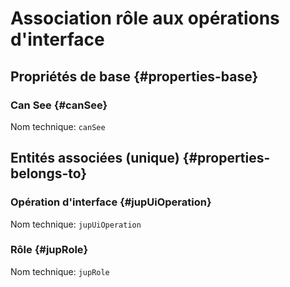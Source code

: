 # Association rôle aux opérations d'interface
<!--- THIS FILE IS GENERATED PLEASE DO NOT EDIT IT DIRECTLY --->



## Propriétés de base {#properties-base} ##

### Can See {#canSee}



Nom technique: ```canSee```


## Entités associées (unique) {#properties-belongs-to} ##

### Opération d'interface {#jupUiOperation}



Nom technique: ```jupUiOperation```

### Rôle {#jupRole}



Nom technique: ```jupRole```





